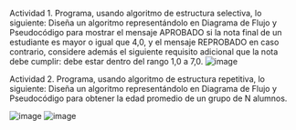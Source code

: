 Actividad 1. Programa, usando algoritmo de estructura selectiva, lo siguiente:
Diseña un algoritmo representándolo en Diagrama de Flujo y Pseudocódigo para mostrar el mensaje APROBADO si la nota final de un estudiante es mayor o igual que 4,0,
y el mensaje REPROBADO en caso contrario, considere además el siguiente requisito adicional que la nota debe cumplir: debe estar dentro del rango 1,0 a 7,0.
![image](https://user-images.githubusercontent.com/101749850/166797498-4c39fbab-0721-4f6a-a22d-8ff242da9ba4.png)




Actividad 2. Programa, usando algoritmo de estructura repetitiva, lo siguiente:
Diseña un algoritmo representándolo en Diagrama de Flujo y Pseudocódigo para obtener la edad promedio de un grupo de N alumnos.

![image](https://user-images.githubusercontent.com/101749850/166800633-7dc8040c-40d2-4bed-b9a5-695f66fce3fc.png)
![image](https://user-images.githubusercontent.com/101749850/166800676-0922cfc2-2376-41b4-9c06-0004fbe8beb9.png)
